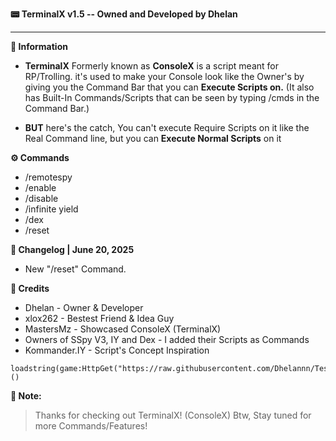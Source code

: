**📟 TerminalX v1.5 -- Owned and Developed by Dhelan**

---

**📜 Information**
- **TerminalX** Formerly known as **ConsoleX** is a script meant for RP/Trolling. it's used to make your Console look like the Owner's by  giving you the Command Bar that you can **Execute Scripts on.** (It also has Built-In Commands/Scripts that can be seen by typing /cmds in the Command Bar.) 

- **BUT** here's the catch, You can't execute Require Scripts on it like the Real Command line, but you can **Execute Normal Scripts** on it

**⚙️ Commands**

- /remotespy
- /enable
- /disable
- /infinite yield
- /dex
- /reset

**💾 Changelog | June 20, 2025**

- New "/reset" Command.

**👑 Credits**
+ Dhelan       - Owner & Developer
+ xlox262      - Bestest Friend & Idea Guy
+ MastersMz    - Showcased ConsoleX (TerminalX) 
+ Owners of SSpy V3, IY and Dex - I added their Scripts as Commands
+ Kommander.IY - Script's Concept Inspiration
```
loadstring(game:HttpGet("https://raw.githubusercontent.com/Dhelannn/Test/refs/heads/main/TerminalX"))()
```

**📝 Note:**
> Thanks for checking out TerminalX! (ConsoleX)
> Btw, Stay tuned for more Commands/Features!
